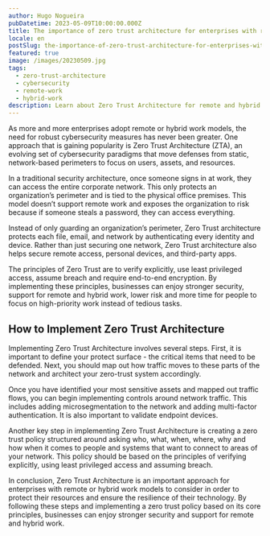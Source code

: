 ```yaml
---
author: Hugo Nogueira
pubDatetime: 2023-05-09T10:00:00.000Z
title: The importance of zero trust architecture for enterprises with remote or hybrid work models
locale: en
postSlug: the-importance-of-zero-trust-architecture-for-enterprises-with-remote-or-hybrid-work-models
featured: true
image: /images/20230509.jpg
tags:
  - zero-trust-architecture
  - cybersecurity
  - remote-work
  - hybrid-work
description: Learn about Zero Trust Architecture for remote and hybrid work. This approach to cybersecurity provides stronger security and lower risk for businesses.
---
```


As more and more enterprises adopt remote or hybrid work models, the need for robust cybersecurity measures has never been greater. One approach that is gaining popularity is Zero Trust Architecture (ZTA), an evolving set of cybersecurity paradigms that move defenses from static, network-based perimeters to focus on users, assets, and resources.

In a traditional security architecture, once someone signs in at work, they can access the entire corporate network. This only protects an organization’s perimeter and is tied to the physical office premises. This model doesn’t support remote work and exposes the organization to risk because if someone steals a password, they can access everything.

Instead of only guarding an organization’s perimeter, Zero Trust architecture protects each file, email, and network by authenticating every identity and device. Rather than just securing one network, Zero Trust architecture also helps secure remote access, personal devices, and third-party apps.

The principles of Zero Trust are to verify explicitly, use least privileged access, assume breach and require end-to-end encryption. By implementing these principles, businesses can enjoy stronger security, support for remote and hybrid work, lower risk and more time for people to focus on high-priority work instead of tedious tasks.

## How to Implement Zero Trust Architecture

Implementing Zero Trust Architecture involves several steps. First, it is important to define your protect surface - the critical items that need to be defended. Next, you should map out how traffic moves to these parts of the network and architect your zero-trust system accordingly.

Once you have identified your most sensitive assets and mapped out traffic flows, you can begin implementing controls around network traffic. This includes adding microsegmentation to the network and adding multi-factor authentication. It is also important to validate endpoint devices.

Another key step in implementing Zero Trust Architecture is creating a zero trust policy structured around asking who, what, when, where, why and how when it comes to people and systems that want to connect to areas of your network. This policy should be based on the principles of verifying explicitly, using least privileged access and assuming breach.

In conclusion, Zero Trust Architecture is an important approach for enterprises with remote or hybrid work models to consider in order to protect their resources and ensure the resilience of their technology. By following these steps and implementing a zero trust policy based on its core principles, businesses can enjoy stronger security and support for remote and hybrid work.
